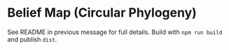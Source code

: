 # Belief Map (Circular Phylogeny)
See README in previous message for full details. Build with `npm run build` and publish `dist`.
